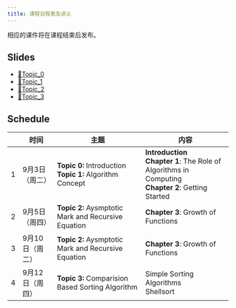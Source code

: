 ```yaml
---
title: 课程日程表及讲义
---
```


相应的课件将在课程结束后发布。

## Slides

- [🔗Topic_0](/slides/Algorithm2024_Topic_0.pdf)
- [🔗Topic_1](/slides/Algorithm2024_Topic_1.pdf)
- [🔗Topic_2](/slides/Algorithm2024_Topic_2.pdf)
- [🔗Topic_3](/slides/Algorithm2024_Topic_3.pdf)

## Schedule

|      | 时间            | 主题                                                         | 内容                                                         |
| ---- | --------------- | ------------------------------------------------------------ | ------------------------------------------------------------ |
| 1    | 9月3日（周二）  | **Topic 0:** Introduction<br />**Topic 1:** Algorithm Concept | **Introduction**<br />**Chapter 1**: The Role of Algorithms in Computing<br />**Chapter 2**: Getting Started |
| 2    | 9月5日（周四）  | **Topic 2:** Aysmptotic Mark and Recursive Equation          | **Chapter 3**: Growth of Functions                           |
| 3    | 9月10日（周二） | **Topic 2:** Aysmptotic Mark and Recursive Equation          | **Chapter 3**: Growth of Functions                           |
| 4    | 9月12日（周四） | **Topic 3:** Comparision Based Sorting Algorithm             | Simple Sorting Algorithms<br />Shellsort                     |

